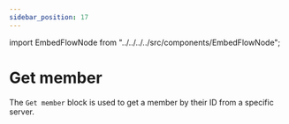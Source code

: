 ```yaml
---
sidebar_position: 17
---
```


import EmbedFlowNode from "../../../../src/components/EmbedFlowNode";

# Get member

The `Get member` block is used to get a member by their ID from a specific server.

<EmbedFlowNode type="action_member_get" />

